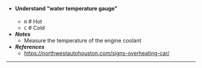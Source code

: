 - #### Understand "water temperature gauge"
    - `H` # Hot
    - `C` # Cold
- ***Notes***
    - Measure the temperature of the engine coolant
- ***References***
    - https://northwestautohouston.com/signs-overheating-car/
- ---
